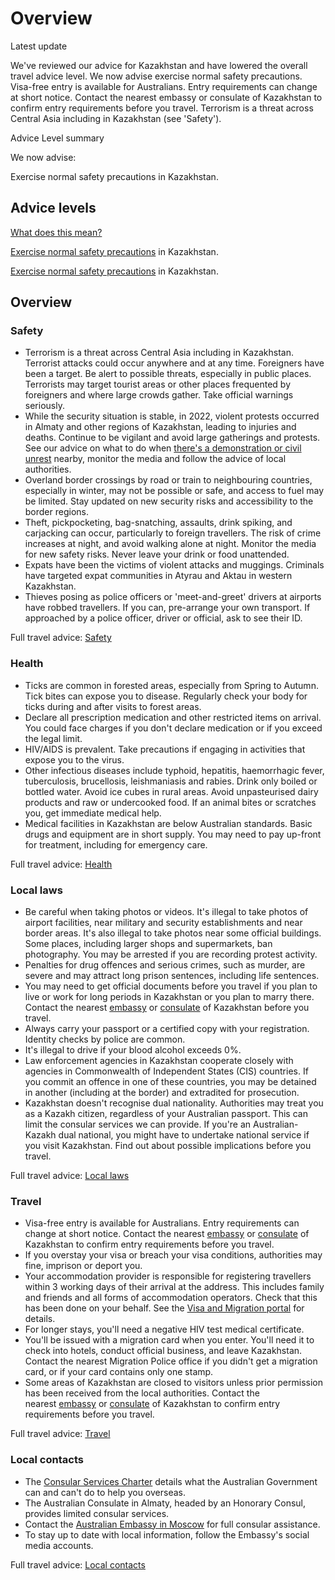 # Overview

Latest update

We've reviewed our advice for Kazakhstan and have lowered the overall travel advice level. We now advise exercise normal safety precautions. Visa-free entry is available for Australians. Entry requirements can change at short notice. Contact the nearest embassy or consulate of Kazakhstan to confirm entry requirements before you travel. Terrorism is a threat across Central Asia including in Kazakhstan (see 'Safety').

Advice Level summary

We now advise:

Exercise normal safety precautions in Kazakhstan.

## Advice levels

[What does this mean?](/before-you-go/travel-advice-explained/)

[Exercise normal safety precautions](https://www.smartraveller.gov.au/consular-services/travel-advice-explained#level1) in Kazakhstan.

[Exercise normal safety precautions](https://www.smartraveller.gov.au/consular-services/travel-advice-explained#level1) in Kazakhstan.

## Overview

### Safety

* Terrorism is a threat across Central Asia including in Kazakhstan. Terrorist attacks could occur anywhere and at any time. Foreigners have been a target. Be alert to possible threats, especially in public places. Terrorists may target tourist areas or other places frequented by foreigners and where large crowds gather. Take official warnings seriously.
* While the security situation is stable, in 2022, violent protests occurred in Almaty and other regions of Kazakhstan, leading to injuries and deaths. Continue to be vigilant and avoid large gatherings and protests. See our advice on what to do when [there's a demonstration or civil unrest](https://www.smartraveller.gov.au/while-youre-away/crisis-or-emergency/demonstration) nearby, monitor the media and follow the advice of local authorities.
* Overland border crossings by road or train to neighbouring countries, especially in winter, may not be possible or safe, and access to fuel may be limited. Stay updated on new security risks and accessibility to the border regions.
* Theft, pickpocketing, bag-snatching, assaults, drink spiking, and carjacking can occur, particularly to foreign travellers. The risk of crime increases at night, and avoid walking alone at night. Monitor the media for new safety risks. Never leave your drink or food unattended.
* Expats have been the victims of violent attacks and muggings. Criminals have targeted expat communities in Atyrau and Aktau in western Kazakhstan.
* Thieves posing as police officers or 'meet-and-greet' drivers at airports have robbed travellers. If you can, pre-arrange your own transport. If approached by a police officer, driver or official, ask to see their ID.

Full travel advice: [Safety](#safety)

### Health

* Ticks are common in forested areas, especially from Spring to Autumn. Tick bites can expose you to disease. Regularly check your body for ticks during and after visits to forest areas.
* Declare all prescription medication and other restricted items on arrival. You could face charges if you don't declare medication or if you exceed the legal limit.
* HIV/AIDS is prevalent. Take precautions if engaging in activities that expose you to the virus.
* Other infectious diseases include typhoid, hepatitis, haemorrhagic fever, tuberculosis, brucellosis, leishmaniasis and rabies. Drink only boiled or bottled water. Avoid ice cubes in rural areas. Avoid unpasteurised dairy products and raw or undercooked food. If an animal bites or scratches you, get immediate medical help.
* Medical facilities in Kazakhstan are below Australian standards. Basic drugs and equipment are in short supply. You may need to pay up-front for treatment, including for emergency care.

Full travel advice: [Health](#health)

### Local laws

* Be careful when taking photos or videos. It's illegal to take photos of airport facilities, near military and security establishments and near border areas. It's also illegal to take photos near some official buildings. Some places, including larger shops and supermarkets, ban photography. You may be arrested if you are recording protest activity.
* Penalties for drug offences and serious crimes, such as murder, are severe and may attract long prison sentences, including life sentences.
* You may need to get official documents before you travel if you plan to live or work for long periods in Kazakhstan or you plan to marry there. Contact the nearest [embassy](https://protocol.dfat.gov.au/Public/Missions/101) or [consulate](https://protocol.dfat.gov.au/Public/Consulates/101/State) of Kazakhstan before you travel.
* Always carry your passport or a certified copy with your registration. Identity checks by police are common.
* It's illegal to drive if your blood alcohol exceeds 0%.
* Law enforcement agencies in Kazakhstan cooperate closely with agencies in Commonwealth of Independent States (CIS) countries. If you commit an offence in one of these countries, you may be detained in another (including at the border) and extradited for prosecution.
* Kazakhstan doesn't recognise dual nationality. Authorities may treat you as a Kazakh citizen, regardless of your Australian passport. This can limit the consular services we can provide. If you're an Australian-Kazakh dual national, you might have to undertake national service if you visit Kazakhstan. Find out about possible implications before you travel.

Full travel advice: [Local laws](#local-laws)

### Travel

* Visa-free entry is available for Australians. Entry requirements can change at short notice. Contact the nearest [embassy](https://protocol.dfat.gov.au/Public/Missions/101) or [consulate](https://protocol.dfat.gov.au/Public/Consulates/101/State) of Kazakhstan to confirm entry requirements before you travel.
* If you overstay your visa or breach your visa conditions, authorities may fine, imprison or deport you.
* Your accommodation provider is responsible for registering travellers within 3 working days of their arrival at the address. This includes family and friends and all forms of accommodation operators. Check that this has been done on your behalf. See the [Visa and Migration portal](https://vmp.gov.kz/en) for details.
* For longer stays, you'll need a negative HIV test medical certificate.
* You'll be issued with a migration card when you enter. You'll need it to check into hotels, conduct official business, and leave Kazakhstan. Contact the nearest Migration Police office if you didn't get a migration card, or if your card contains only one stamp.
* Some areas of Kazakhstan are closed to visitors unless prior permission has been received from the local authorities. Contact the nearest [embassy](https://protocol.dfat.gov.au/Public/Missions/101) or [consulate](https://protocol.dfat.gov.au/Public/Consulates/101/State) of Kazakhstan to confirm entry requirements before you travel.

Full travel advice: [Travel](#travel)

### Local contacts

* The [Consular Services Charter](/consular-services/consular-services-charter "Consular Services Charter") details what the Australian Government can and can't do to help you overseas.
* The Australian Consulate in Almaty, headed by an Honorary Consul, provides limited consular services.
* Contact the [Australian Embassy in Moscow](https://russia.embassy.gov.au/) for full consular assistance.
* To stay up to date with local information, follow the Embassy's social media accounts.

Full travel advice: [Local contacts](#local-contacts)
